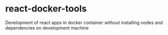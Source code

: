 # react-docker-tools
Development of react apps in docker container without installing nodes and dependencies on development machine 
